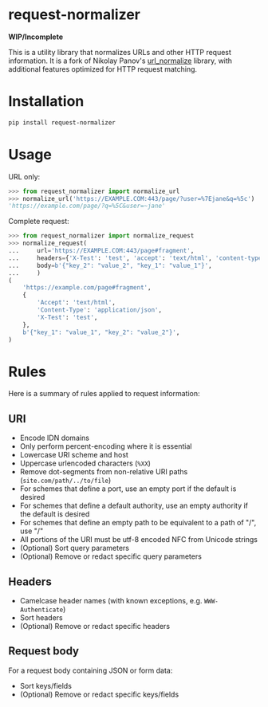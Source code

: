 # request-normalizer
**WIP/Incomplete**

This is a utility library that normalizes URLs and other HTTP request information. It is a fork of Nikolay Panov's [url_normalize](https://github.com/niksite/url-normalize) library, with additional features optimized for HTTP request matching.

# Installation
```sh
pip install request-normalizer
```

# Usage

URL only:
```python
>>> from request_normalizer import normalize_url
>>> normalize_url('https://EXAMPLE.COM:443/page/?user=%7Ejane&q=%5c')
'https://example.com/page/?q=%5C&user=~jane'
```

Complete request:
```python
>>> from request_normalizer import normalize_request
>>> normalize_request(
...     url='https://EXAMPLE.COM:443/page#fragment',
...     headers={'X-Test': 'test', 'accept': 'text/html', 'content-type=application/json'},
...     body=b'{"key_2": "value_2", "key_1": "value_1"}',
...     )
(
    'https://example.com/page#fragment',
    {
        'Accept': 'text/html',
        'Content-Type': 'application/json',
        'X-Test': 'test',
    },
    b'{"key_1": "value_1", "key_2": "value_2"}',
)
```

# Rules
Here is a summary of rules applied to request information:

## URI
* Encode IDN domains
* Only perform percent-encoding where it is essential
* Lowercase URI scheme and host
* Uppercase urlencoded characters (`%XX`)
* Remove dot-segments from non-relative URI paths (`site.com/path/../to/file`)
* For schemes that define a port, use an empty port if the default is desired
* For schemes that define a default authority, use an empty authority if the default is desired
* For schemes that define an empty path to be equivalent to a path of "/", use "/"
* All portions of the URI must be utf-8 encoded NFC from Unicode strings
* (Optional) Sort query parameters
* (Optional) Remove or redact specific query parameters

## Headers
* Camelcase header names (with known exceptions, e.g. `WWW-Authenticate`)
* Sort headers
* (Optional) Remove or redact specific headers

## Request body
For a request body containing JSON or form data:
* Sort keys/fields
* (Optional) Remove or redact specific keys/fields